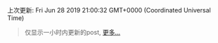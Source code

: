 
  
 上次更新: Fri Jun 28 2019 21:00:32 GMT+0000 (Coordinated Universal Time) 

 > 仅显示一小时内更新的post, [更多...](screenshots/)
  